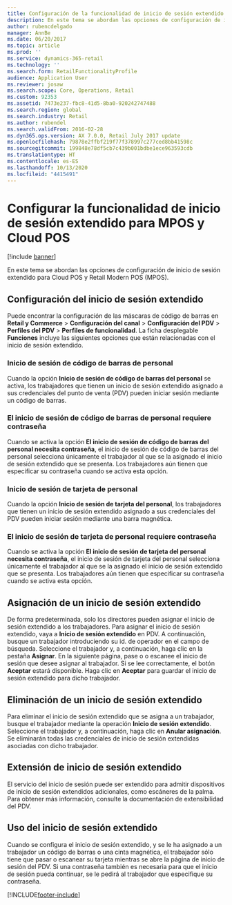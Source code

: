 ```yaml
---
title: Configuración de la funcionalidad de inicio de sesión extendido para MPOS y Cloud POS
description: En este tema se abordan las opciones de configuración de inicio de sesión extendido para Cloud POS y Retail Modern POS (MPOS).
author: rubencdelgado
manager: AnnBe
ms.date: 06/20/2017
ms.topic: article
ms.prod: ''
ms.service: dynamics-365-retail
ms.technology: ''
ms.search.form: RetailFunctionalityProfile
audience: Application User
ms.reviewer: josaw
ms.search.scope: Core, Operations, Retail
ms.custom: 92353
ms.assetid: 7473e237-fbc8-41d5-8ba0-920242747488
ms.search.region: global
ms.search.industry: Retail
ms.author: rubendel
ms.search.validFrom: 2016-02-28
ms.dyn365.ops.version: AX 7.0.0, Retail July 2017 update
ms.openlocfilehash: 79878e2ffbf219f77f378997c277ced8bb41598c
ms.sourcegitcommit: 199848e78df5cb7c439b001bdbe1ece963593cdb
ms.translationtype: HT
ms.contentlocale: es-ES
ms.lasthandoff: 10/13/2020
ms.locfileid: "4415491"
---
```

# <a name="set-up-extended-logon-functionality-for-mpos-and-cloud-pos"></a>Configurar la funcionalidad de inicio de sesión extendido para MPOS y Cloud POS

[!include [banner](includes/banner.md)]

En este tema se abordan las opciones de configuración de inicio de sesión extendido para Cloud POS y Retail Modern POS (MPOS).

## <a name="setting-up-extended-logon"></a>Configuración del inicio de sesión extendido

Puede encontrar la configuración de las máscaras de código de barras en **Retail y Commerce** &gt; **Configuración del canal** &gt; **Configuración del PDV** &gt; **Perfiles del PDV** &gt; **Perfiles de funcionalidad**. La ficha desplegable **Funciones** incluye las siguientes opciones que están relacionadas con el inicio de sesión extendido.

### <a name="staff-bar-code-logon"></a>Inicio de sesión de código de barras de personal

Cuando la opción **Inicio de sesión de código de barras del personal** se activa, los trabajadores que tienen un inicio de sesión extendido asignado a sus credenciales del punto de venta (PDV) pueden iniciar sesión mediante un código de barras.

### <a name="staff-bar-code-logon-requires-password"></a>El inicio de sesión de código de barras de personal requiere contraseña

Cuando se activa la opción **El inicio de sesión de código de barras del personal necesita contraseña**, el inicio de sesión de código de barras del personal selecciona únicamente el trabajador al que se la asignado el inicio de sesión extendido que se presenta. Los trabajadores aún tienen que especificar su contraseña cuando se activa esta opción.

### <a name="staff-card-logon"></a>Inicio de sesión de tarjeta de personal

Cuando la opción **Inicio de sesión de tarjeta del personal**, los trabajadores que tienen un inicio de sesión extendido asignado a sus credenciales del PDV pueden iniciar sesión mediante una barra magnética.

### <a name="staff-card-logon-requires-password"></a>El inicio de sesión de tarjeta de personal requiere contraseña

Cuando se activa la opción **El inicio de sesión de tarjeta del personal necesita contraseña**, el inicio de sesión de tarjeta del personal selecciona únicamente el trabajador al que se la asignado el inicio de sesión extendido que se presenta. Los trabajadores aún tienen que especificar su contraseña cuando se activa esta opción.

## <a name="assigning-an-extended-logon"></a>Asignación de un inicio de sesión extendido

De forma predeterminada, solo los directores pueden asignar el inicio de sesión extendido a los trabajadores. Para asignar el inicio de sesión extendido, vaya a **Inicio de sesión extendido** en PDV. A continuación, busque un trabajador introduciendo su id. de operador en el campo de búsqueda. Seleccione el trabajador y, a continuación, haga clic en la pestaña **Asignar**. En la siguiente página, pase o o escanee el inicio de sesión que desee asignar al trabajador. Si se lee correctamente, el botón **Aceptar** estará disponible. Haga clic en **Aceptar** para guardar el inicio de sesión extendido para dicho trabajador.

## <a name="deleting-an-extended-logon"></a>Eliminación de un inicio de sesión extendido

Para eliminar el inicio de sesión extendido que se asigna a un trabajador, busque el trabajador mediante la operación **Inicio de sesión extendido**. Seleccione el trabajador y, a continuación, haga clic en **Anular asignación**. Se eliminarán todas las credenciales de inicio de sesión extendidas asociadas con dicho trabajador.

## <a name="extending-extended-logon"></a>Extensión de inicio de sesión extendido

El servicio del inicio de sesión puede ser extendido para admitir dispositivos de inicio de sesión extendidos adicionales, como escáneres de la palma. Para obtener más información, consulte la documentación de extensibilidad del PDV.

## <a name="using-extended-logon"></a>Uso del inicio de sesión extendido

Cuando se configura el inicio de sesión extendido, y se le ha asignado a un trabajador un código de barras o una cinta magnética, el trabajador sólo tiene que pasar o escanear su tarjeta mientras se abre la página de inicio de sesión del PDV. Si una contraseña también es necesaria para que el inicio de sesión pueda continuar, se le pedirá al trabajador que especifique su contraseña.


[!INCLUDE[footer-include](../includes/footer-banner.md)]